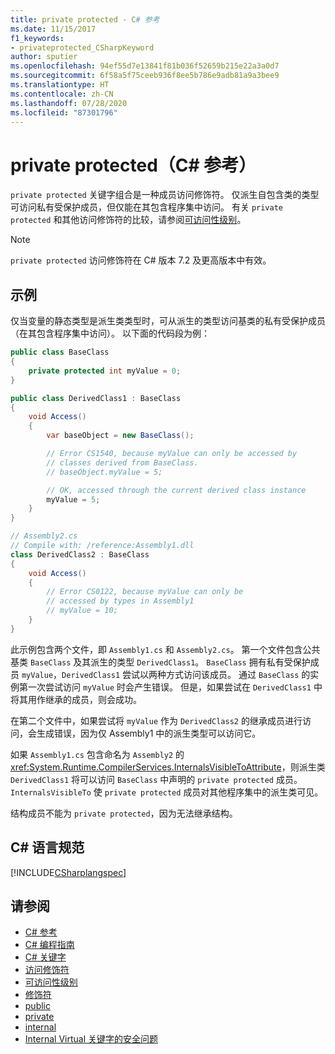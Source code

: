 ```yaml
---
title: private protected - C# 参考
ms.date: 11/15/2017
f1_keywords:
- privateprotected_CSharpKeyword
author: sputier
ms.openlocfilehash: 94ef55d7e13841f81b036f52659b215e22a3a0d7
ms.sourcegitcommit: 6f58a5f75ceeb936f8ee5b786e9adb81a9a3bee9
ms.translationtype: HT
ms.contentlocale: zh-CN
ms.lasthandoff: 07/28/2020
ms.locfileid: "87301796"
---
```

# <a name="private-protected-c-reference"></a>private protected（C# 参考）

`private protected` 关键字组合是一种成员访问修饰符。 仅派生自包含类的类型可访问私有受保护成员，但仅能在其包含程序集中访问。 有关 `private protected` 和其他访问修饰符的比较，请参阅[可访问性级别](accessibility-levels.md)。

> [!NOTE]
> `private protected` 访问修饰符在 C# 版本 7.2 及更高版本中有效。

## <a name="example"></a>示例

仅当变量的静态类型是派生类类型时，可从派生的类型访问基类的私有受保护成员（在其包含程序集中访问）。 以下面的代码段为例：

```csharp
public class BaseClass
{
    private protected int myValue = 0;
}

public class DerivedClass1 : BaseClass
{
    void Access()
    {
        var baseObject = new BaseClass();

        // Error CS1540, because myValue can only be accessed by
        // classes derived from BaseClass.
        // baseObject.myValue = 5;

        // OK, accessed through the current derived class instance
        myValue = 5;
    }
}
```

```csharp
// Assembly2.cs
// Compile with: /reference:Assembly1.dll
class DerivedClass2 : BaseClass
{
    void Access()
    {
        // Error CS0122, because myValue can only be
        // accessed by types in Assembly1
        // myValue = 10;
    }
}
```

此示例包含两个文件，即 `Assembly1.cs` 和 `Assembly2.cs`。
第一个文件包含公共基类 `BaseClass` 及其派生的类型 `DerivedClass1`。 `BaseClass` 拥有私有受保护成员 `myValue`，`DerivedClass1` 尝试以两种方式访问该成员。 通过 `BaseClass` 的实例第一次尝试访问 `myValue` 时会产生错误。 但是，如果尝试在 `DerivedClass1` 中将其用作继承的成员，则会成功。

在第二个文件中，如果尝试将 `myValue` 作为 `DerivedClass2` 的继承成员进行访问，会生成错误，因为仅 Assembly1 中的派生类型可以访问它。

如果 `Assembly1.cs` 包含命名为 `Assembly2` 的 <xref:System.Runtime.CompilerServices.InternalsVisibleToAttribute>，则派生类 `DerivedClass1` 将可以访问 `BaseClass` 中声明的 `private protected` 成员。 `InternalsVisibleTo` 使 `private protected` 成员对其他程序集中的派生类可见。

结构成员不能为 `private protected`，因为无法继承结构。

## <a name="c-language-specification"></a>C# 语言规范

[!INCLUDE[CSharplangspec](~/includes/csharplangspec-md.md)]

## <a name="see-also"></a>请参阅

- [C# 参考](../index.md)
- [C# 编程指南](../../programming-guide/index.md)
- [C# 关键字](index.md)
- [访问修饰符](access-modifiers.md)
- [可访问性级别](accessibility-levels.md)
- [修饰符](index.md)
- [public](public.md)
- [private](private.md)
- [internal](internal.md)
- [Internal Virtual 关键字的安全问题](https://docs.microsoft.com/previous-versions/dotnet/netframework-4.0/heyd8kky(v=vs.100))
